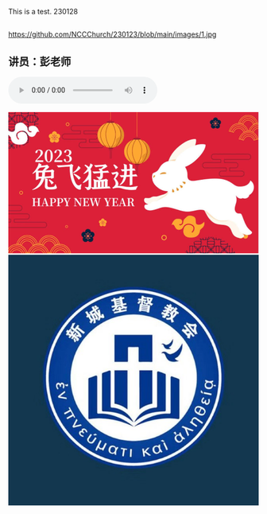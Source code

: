 This is a test.  230128

##
https://github.com/NCCChurch/230123/blob/main/images/1.jpg

## 讲员：彭老师
<audio controls src="https://github.com/NCCChurch/230123/blob/main/230123.mp3"></audio>

![](https://github.com/NCCChurch/230123/blob/main/images/1.jpg)
![](LOGO.jpg)
